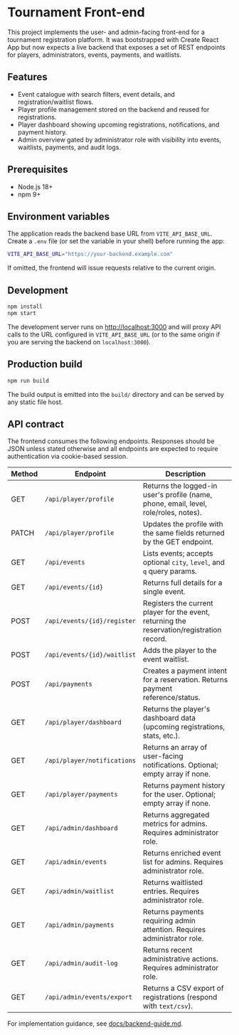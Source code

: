 # Tournament Front-end

This project implements the user- and admin-facing front-end for a tournament registration platform. It was bootstrapped with Create React App but now expects a live backend that exposes a set of REST endpoints for players, administrators, events, payments, and waitlists.

## Features
- Event catalogue with search filters, event details, and registration/waitlist flows.
- Player profile management stored on the backend and reused for registrations.
- Player dashboard showing upcoming registrations, notifications, and payment history.
- Admin overview gated by administrator role with visibility into events, waitlists, payments, and audit logs.

## Prerequisites
- Node.js 18+
- npm 9+

## Environment variables
The application reads the backend base URL from `VITE_API_BASE_URL`. Create a `.env` file (or set the variable in your shell) before running the app:

```bash
VITE_API_BASE_URL="https://your-backend.example.com"
```

If omitted, the frontend will issue requests relative to the current origin.

## Development
```bash
npm install
npm start
```

The development server runs on [http://localhost:3000](http://localhost:3000) and will proxy API calls to the URL configured in `VITE_API_BASE_URL` (or to the same origin if you are serving the backend on `localhost:3000`).

## Production build
```bash
npm run build
```

The build output is emitted into the `build/` directory and can be served by any static file host.

## API contract
The frontend consumes the following endpoints. Responses should be JSON unless stated otherwise and all endpoints are expected to require authentication via cookie-based session.

| Method | Endpoint | Description |
| --- | --- | --- |
| GET | `/api/player/profile` | Returns the logged-in user's profile (name, phone, email, level, role/roles, notes). |
| PATCH | `/api/player/profile` | Updates the profile with the same fields returned by the GET endpoint. |
| GET | `/api/events` | Lists events; accepts optional `city`, `level`, and `q` query params. |
| GET | `/api/events/{id}` | Returns full details for a single event. |
| POST | `/api/events/{id}/register` | Registers the current player for the event, returning the reservation/registration record. |
| POST | `/api/events/{id}/waitlist` | Adds the player to the event waitlist. |
| POST | `/api/payments` | Creates a payment intent for a reservation. Returns payment reference/status. |
| GET | `/api/player/dashboard` | Returns the player's dashboard data (upcoming registrations, stats, etc.). |
| GET | `/api/player/notifications` | Returns an array of user-facing notifications. Optional; empty array if none. |
| GET | `/api/player/payments` | Returns payment history for the user. Optional; empty array if none. |
| GET | `/api/admin/dashboard` | Returns aggregated metrics for admins. Requires administrator role. |
| GET | `/api/admin/events` | Returns enriched event list for admins. Requires administrator role. |
| GET | `/api/admin/waitlist` | Returns waitlisted entries. Requires administrator role. |
| GET | `/api/admin/payments` | Returns payments requiring admin attention. Requires administrator role. |
| GET | `/api/admin/audit-log` | Returns recent administrative actions. Requires administrator role. |
| GET | `/api/admin/events/export` | Returns a CSV export of registrations (respond with `text/csv`). |

For implementation guidance, see [docs/backend-guide.md](docs/backend-guide.md).
